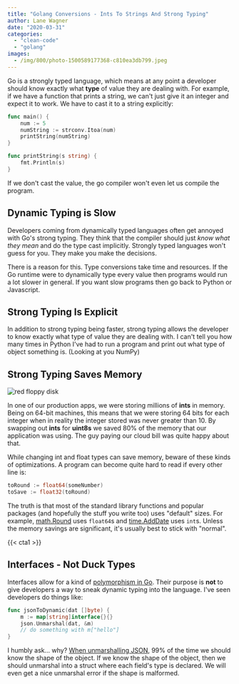 ```yaml
---
title: "Golang Conversions - Ints To Strings And Strong Typing"
author: Lane Wagner
date: "2020-03-31"
categories: 
  - "clean-code"
  - "golang"
images:
  - /img/800/photo-1500589177368-c810ea3db799.jpeg
---
```


Go is a strongly typed language, which means at any point a developer should know exactly what **type** of value they are dealing with. For example, if we have a function that prints a string, we can't just give it an integer and expect it to work. We have to cast it to a string explicitly:

```go
func main() {
	num := 5
	numString := strconv.Itoa(num)
	printString(numString)
}

func printString(s string) {
	fmt.Println(s)
}
```

If we don't cast the value, the go compiler won't even let us compile the program.

## Dynamic Typing is Slow

Developers coming from dynamically typed languages often get annoyed with Go's strong typing. They think that the compiler should just _know what they mean_ and do the type cast implicitly. Strongly typed languages won't guess for you. They make you make the decisions.

There is a reason for this. Type conversions take time and resources. If the Go runtime were to dynamically type every value then programs would run a lot slower in general. If you want slow programs then go back to Python or Javascript.

## Strong Typing Is Explicit

In addition to strong typing being faster, strong typing allows the developer to know exactly what type of value they are dealing with. I can't tell you how many times in Python I've had to run a program and print out what type of object something is. (Looking at you NumPy)

## Strong Typing Saves Memory

![red floppy disk](https://i0.wp.com/boot.dev/wp-content/uploads/2020/03/photo-1533279443086-d1c19a186416.jpeg?fit=742%2C417&ssl=1)

In one of our production apps, we were storing millions of **ints** in memory. Being on 64-bit machines, this means that we were storing 64 bits for each integer when in reality the integer stored was never greater than 10. By swapping out **ints** for **uint8s** we saved 80% of the memory that our application was using. The guy paying our cloud bill was quite happy about that.

While changing int and float types can save memory, beware of these kinds of optimizations. A program can become quite hard to read if every other line is:

```go
toRound := float64(someNumber)
toSave := float32(toRound)
```

The truth is that most of the standard library functions and popular packages (and hopefully the stuff you write too) uses "default" sizes. For example, [math.Round](https://golang.org/pkg/math/#Round) uses `float64`s and [time.AddDate](https://golang.org/pkg/time/#Time.AddDate) uses `int`s. Unless the memory savings are significant, it's usually best to stick with "normal".

{{< cta1 >}}

## Interfaces - Not Duck Types

Interfaces allow for a kind of [polymorphism in Go](/golang/golang-interfaces/). Their purpose is **not** to give developers a way to sneak dynamic typing into the language. I've seen developers do things like:

```go
func jsonToDynamic(dat []byte) {
	m := map[string]interface{}{}
	json.Unmarshal(dat, &m)
	// do something with m["hello"]
}
```

I humbly ask... why? [When unmarshalling JSON](/golang/json-golang/), 99% of the time we should know the shape of the object. If we know the shape of the object, then we should unmarshal into a struct where each field's type is declared. We will even get a nice unmarshal error if the shape is malformed.
